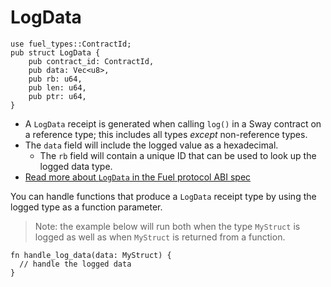 
# LogData

```rust,ignore
use fuel_types::ContractId;
pub struct LogData {
    pub contract_id: ContractId,
    pub data: Vec<u8>,
    pub rb: u64,
    pub len: u64,
    pub ptr: u64,
}
```

- A `LogData` receipt is generated when calling `log()` in a Sway contract on a reference type; this includes all types _except_ non-reference types.
- The `data` field will include the logged value as a hexadecimal.
  - The `rb` field will contain a unique ID that can be used to look up the logged data type.
- [Read more about `LogData` in the Fuel protocol ABI spec](https://github.com/FuelLabs/fuel-specs/blob/master/src/protocol/abi/receipts.md#logdata-receipt)

You can handle functions that produce a `LogData` receipt type by using the logged type as a function parameter.

> Note: the example below will run both when the type `MyStruct` is logged as well as when `MyStruct` is returned from a function.

```rust, ignore
fn handle_log_data(data: MyStruct) {
  // handle the logged data
}
```
